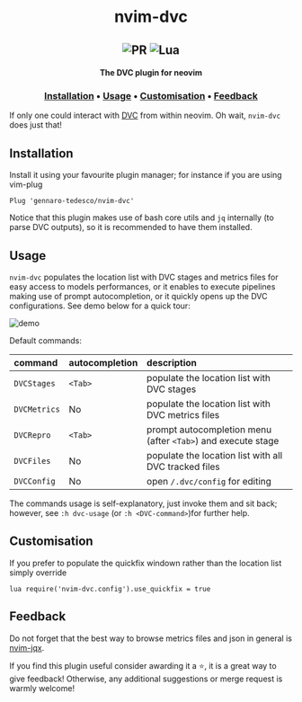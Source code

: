 <h1 align="center">
  <br>
  nvim-dvc
  <br>
</h1>

<h2 align="center">
  <img alt="PR" src="https://img.shields.io/badge/PRs-welcome-brightgreen.svg?style=flat"/>
  <img alt="Lua" src="https://img.shields.io/badge/lua-%232C2D72.svg?&style=flat&logo=lua&logoColor=white"/>
</h2>

<h4 align="center">The DVC plugin for neovim</h4>

<h3 align="center">
  <a href="#Installation">Installation</a> •
  <a href="#Usage">Usage</a> •
  <a href="#Customisation">Customisation</a> •
  <a href="#Feedback">Feedback</a>
</h3>

If only one could interact with [DVC](https://dvc.org) from within neovim. Oh wait, `nvim-dvc` does just that!

## Installation
Install it using your favourite plugin manager; for instance if you are using vim-plug
```
Plug 'gennaro-tedesco/nvim-dvc'
```
Notice that this plugin makes use of bash core utils and `jq` internally (to parse DVC outputs), so it is recommended to have them installed.

## Usage
`nvim-dvc` populates the location list with DVC stages and metrics files for easy access to models performances, or it enables to execute pipelines making use of prompt autocompletion, or it quickly opens up the DVC configurations. See demo below for a quick tour:

![demo](https://user-images.githubusercontent.com/15387611/144018897-5432fec1-c0a7-4329-93ae-9923f8b56f10.gif)

Default commands:

| command            | autocompletion | description
|:------------------ |:---------------|:-------------
|`DVCStages`         | `<Tab>`        | populate the location list with DVC stages
|`DVCMetrics`        | No             | populate the location list with DVC metrics files
|`DVCRepro`          | `<Tab>`        | prompt autocompletion menu (after `<Tab>`) and execute stage
|`DVCFiles`          | No             | populate the location list with all DVC tracked files
|`DVCConfig`         | No             | open `/.dvc/config` for editing

The commands usage is self-explanatory, just invoke them and sit back; however, see `:h dvc-usage` (or `:h <DVC-command>`)for further help.


## Customisation
If you prefer to populate the quickfix windown rather than the location list simply override
```
lua require('nvim-dvc.config').use_quickfix = true
```

## Feedback
Do not forget that the best way to browse metrics files and json in general is [nvim-jqx](https://github.com/gennaro-tedesco/nvim-jqx).

If you find this plugin useful consider awarding it a ⭐, it is a great way to give feedback! Otherwise, any additional suggestions or merge request is warmly welcome!
